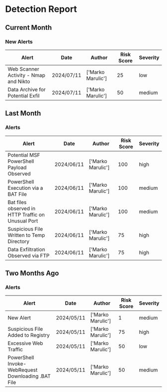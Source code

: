 # Detection Report
## Current Month
### New Alerts

| Alert | Date | Author | Risk Score | Severity |
| --- | --- | --- | --- | --- |
|Web Scanner Activity - Nmap and Nikto|2024/07/11|['Marko Marulic']|25|low|
|Data Archive for Potential Exfil|2024/07/11|['Marko Marulic']|50|medium|
## Last Month
### Alerts

| Alert | Date | Author | Risk Score | Severity |
| --- | --- | --- | --- | --- |
|Potential MSF PowerShell Payload Observed|2024/06/11|['Marko Marulic']|100|high|
|PowerShell Execution via a BAT File|2024/06/11|['Marko Marulic']|100|medium|
|Bat files observed in HTTP Traffic on Unusual Port |2024/06/11|['Marko Marulic']|100|medium|
|Suspicious File Written to Temp Directory|2024/06/11|['Marko Marulic']|75|high|
|Data Exfiltration Observed via FTP|2024/06/11|['Marko Marulic']|75|high|
## Two Months Ago
### Alerts

| Alert | Date | Author | Risk Score | Severity |
| --- | --- | --- | --- | --- |
|New Alert|2024/05/11|['Marko Marulic']|1|medium|
|Suspicious File Added to Registry|2024/05/11|['Marko Marulic']|75|high|
|Excessive Web Traffic|2024/05/11|['Marko Marulic']|50|low|
|PowerShell Invoke-WebRequest Downloading .BAT File|2024/05/11|['Marko Marulic']|50|medium|
